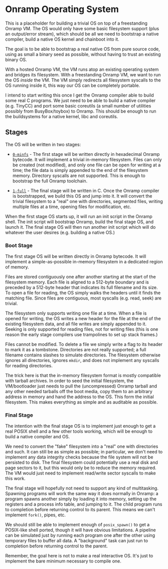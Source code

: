 # Onramp Operating System

This is a placeholder for building a trivial OS on top of a freestanding Onramp VM. The OS would only have some basic filesystem support (plus an output/error stream), which should be all we need to bootstrap a native compiler, build a native OS kernel and chainboot into it.

The goal is to be able to bootstrap a real native OS from pure source code, using as small a binary seed as possible, without having to trust an existing binary OS.

With a hosted Onramp VM, the VM runs atop an existing operating system and bridges its filesystem. With a freestanding Onramp VM, we want to run the OS *inside* the VM. The VM simply redirects all filesystem syscalls to the OS running inside it, this way our OS can be completely portable.

I intend to start writing this once I get the Onramp compiler able to build some real C programs. We just need to be able to build a native compiler (e.g. TinyCC) and port some basic coreutils (a small number of utilities possibly from BusyBox/toybox) to Onramp. This should be enough to run the buildsystems for a native kernel, libc and coreutils.



## Stages

The OS will be written in two stages:

- [`0-minfs`](0-minfs/) - The first stage will be written directly in hexadecimal Onramp bytecode. It will implement a trivial in-memory filesystem. Files can only be created (not modified), and only one file can be open for writing at a time; the file data is simply appended to the end of the filesystem memory. Directory syscalls are not supported. This is enough to bootstrap the full Onramp toolchain.

- [`1-full`](1-full/) - The final stage will be written in C. Once the Onramp compiler is bootstrapped, we build this OS and jump into it. It will convert the trivial filesystem to a "real" one with directories, segmented files, writing multiple files at a time, opening files for modification, etc.

When the first stage OS starts up, it will run an init script in the Onramp shell. The init script will bootstrap Onramp, build the final stage OS, and launch it. The final stage OS will then run another init script which will do whatever the user desires (e.g. building a native OS.)



### Boot Stage

The first stage OS will be written directly in Onramp bytecode. It will implement a simple-as-possible in-memory filesystem in a dedicated region of memory.

Files are stored contiguously one after another starting at the start of the filesystem memory. Each file is aligned to a 512-byte boundary and is preceded by a 512-byte header that indicates its full filename and its size. To open a file for reading, the OS simply walks the headers until it finds the matching file. Since files are contiguous, most syscalls (e.g. read, seek) are trivial.

The filesystem only supports writing one file at a time. When a file is opened for writing, the OS writes a new header for the file at the end of the existing filesystem data, and all file writes are simply appended to it. Seeking is only supported for reading files, not for writing files (this is one reason the early stage compilers use trampolines to set up stack frames.)

Files cannot be modified. To delete a file we simply write a flag to its header to mark it as a tombstone. Directories are not really supported; a full filename contains slashes to simulate directories. The filesystem otherwise ignores all directories, ignores `mkdir`, and does not implement any syscalls for reading directories.

The trick here is that the in-memory filesystem format is mostly compatible with tarball archives. In order to seed the initial filesystem, the VM/bootloader just needs to pull the (uncompressed) Onramp tarball and any other needed tarballs off the boot media, copy them to an arbitrary address in memory and hand the address to the OS. This form the initial filesystem. This makes everything as simple and as auditable as possible.



### Final Stage

The intention with the final stage OS is to implement just enough to get a real POSIX shell and a few other tools working, which will be enough to build a native compiler and OS.

We need to convert the "fake" filesystem into a "real" one with directories and such. It can still be as simple as possible; in particular, we don't need to implement any data integrity checks because the file system will not be persisted to disk. The final filesystem could potentially use a real disk and page sectors to it, but this would only be to reduce the memory required. The VM would just need to implement read/write sector syscalls to make this work.

The final stage will hopefully not need to support any kind of multitasking. Spawning programs will work the same way it does normally in Onramp: a program spawns another simply by loading it into memory, setting up the registers and a process info table, and jumping to it. The child program runs to completion before returning control to its parent. This means we can't implement `fork()`, pipes, etc.

We should still be able to implement enough of `posix_spawn()` to get a POSIX-like shell ported, though it will have obvious limitations. A pipeline can be simulated just by running each program one after the other using temporary files to buffer all data. A "background" task can just run to completion before returning control to the parent.

Remember, the goal here is not to make a real interactive OS. It's just to implement the bare minimum necessary to compile one.
